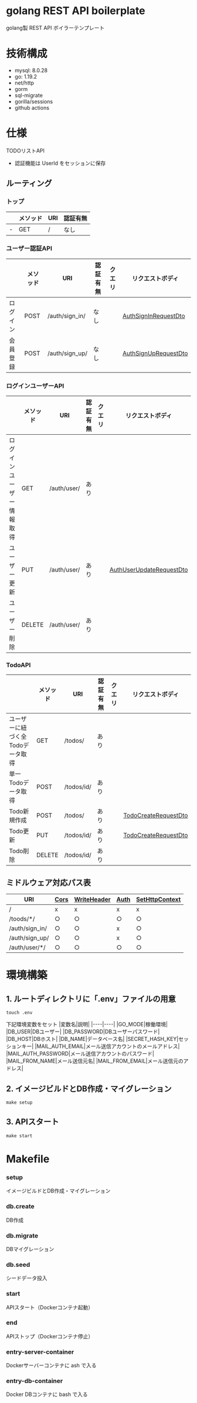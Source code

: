 # golang REST API boilerplate
golang製 REST API ボイラーテンプレート

# 技術構成
- mysql: 8.0.28
- go: 1.19.2
- net/http
- gorm
- sql-migrate
- gorilla/sessions
- github actions

# 仕様
TODOリストAPI
- 認証機能は UserId をセッションに保存

## ルーティング

### トップ
|   | メソッド | URI | 認証有無 |
| - | ------- | --- | ------ |
| - | GET | / | なし |

### ユーザー認証API
|   | メソッド | URI | 認証有無 | クエリ | リクエストボディ |
| - | ------- | --- | ------ | - | - |
| ログイン | POST | /auth/sign_in/ | なし | | [AuthSignInRequestDto](./controller/dto/auth.dto.go#L3) |
| 会員登録 | POST | /auth/sign_up/ | なし |  |[AuthSignUpRequestDto](./controller/dto/auth.dto.go#L8) |

### ログインユーザーAPI
|   | メソッド | URI | 認証有無 | クエリ | リクエストボディ |
| - | ------- | --- | ------ | - | - |
| ログインユーザー情報取得 | GET | /auth/user/ | あり | | 
| ユーザー更新 | PUT | /auth/user/ | あり | | [AuthUserUpdateRequestDto](./controller/dto/auth.dto.go#L14) |
| ユーザー削除 | DELETE | /auth/user/ | あり | | |

### TodoAPI
|   | メソッド | URI | 認証有無 | クエリ | リクエストボディ |
| - | ------- | --- | ------ | - | - |
| ユーザーに紐づく全Todoデータ取得 | GET | /todos/ | あり | | |
| 単一Todoデータ取得 | POST | /todos/id/ | あり | | |
| Todo新規作成 | POST | /todos/ | あり | | [TodoCreateRequestDto](./controller/dto/todo.dto.go#L3) |
| Todo更新 | PUT | /todos/id/ | あり | | [TodoCreateRequestDto](./controller/dto/todo.dto.go#L8) |
| Todo削除 | DELETE | /todos/id/ | あり |

## ミドルウェア対応パス表
| URI | [Cors](./middleware/auth.middleware.go) | [WriteHeader](./middleware/write_header.middleware.go) | [Auth](./middleware/auth.middleware.go) | [SetHttpContext](./middleware/set_http_context.middleware.go) |
|-|-|-|-|-|
|/|x|x|x|x|
|/toods/*/|○|○|○|○|
|/auth/sign_in/|○|○|x|○|
|/auth/sign_up/|○|○|x|○|
|/auth/user/*/|○|○|○|○|

# 環境構築
## 1. ルートディレクトリに「.env」ファイルの用意
```
touch .env
```
下記環境変数をセット
|変数名|説明|
|----|----|
|GO_MODE|稼働環境|
|DB_USER|DBユーザー|
|DB_PASSWORD|DBユーザーパスワード|
|DB_HOST|DBホスト|
|DB_NAME|データベース名|
|SECRET_HASH_KEY|セッションキー|
|MAIL_AUTH_EMAIL|メール送信アカウントのメールアドレス|
|MAIL_AUTH_PASSWORD|メール送信アカウントのパスワード|
|MAIL_FROM_NAME|メール送信元名|
|MAIL_FROM_EMAIL|メール送信元のアドレス|

## 2. イメージビルドとDB作成・マイグレーション
```
make setup
```

## 3. APIスタート
```
make start
```


# Makefile
### setup
イメージビルドとDB作成・マイグレーション

### db.create
DB作成

### db.migrate
DBマイグレーション

### db.seed
シードデータ投入

### start
APIスタート（Dockerコンテナ起動）

### end
APIストップ（Dockerコンテナ停止）

### entry-server-container
Dockerサーバーコンテナに ash で入る

### entry-db-container
Docker DBコンテナに bash で入る